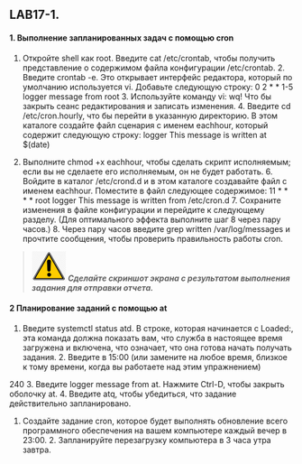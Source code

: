## LAB17-1. 

#### 1. Выполнение запланированных задач с помощью cron 

1. Откройте shell как root. Введите cat /etc/crontab, чтобы получить представление о содержимом файла конфигурации /etc/crontab. 2. Введите crontab -e. Это открывает интерфейс редактора, который по умолчанию используется vi. Добавьте следующую строку: 0 2 * * 1-5 logger message from root 3. Используйте команду vi: wq! Что бы закрыть сеанс редактирования и записать изменения. 4. Введите cd /etc/cron.hourly, что бы перейти в указанную директорию. В этом каталоге создайте файл сценария с именем eachhour, который содержит следующую строку: logger This message is written at $(date)

5. Выполните chmod +x eachhour, чтобы сделать скрипт исполняемым; если вы не сделаете его исполняемым, он не будет работать. 6. Войдите в каталог /etc/crond.d и в этом каталоге создавайте файл с именем eachhour. Поместите в файл следующее содержимое: 11 * * * * root logger This message is written from /etc/cron.d 7. Сохраните изменения в файле конфигурации и перейдите к следующему разделу. (Для оптимального эффекта выполните шаг 8 через пару часов.) 8. Через пару часов введите grep written /var/log/messages и прочтите сообщения, чтобы проверить правильность работы cron.
>![Screenshot](../img/scr.png)
***Cделайте скриншот экрана c результатом выполнения задания для отправки отчета.***

#### 2 Планирование заданий с помощью at 
1. Введите systemctl status atd. В строке, которая начинается с Loaded:, эта команда должна показать вам, что служба в настоящее время загружена и включена, что означает, что она готова начать получать задания. 2. Введите в 15:00 (или замените на любое время, близкое к тому времени, когда вы работаете над этим упражнением)

240 3. Введите logger message from at. Нажмите Ctrl-D, чтобы закрыть оболочку at. 4. Введите atq, чтобы убедиться, что задание действительно запланировано.

1. Создайте задание cron, которое будет выполнять обновление всего программного обеспечения на вашем компьютере каждый вечер в 23:00. 2. Запланируйте перезагрузку компьютера в 3 часа утра завтра.